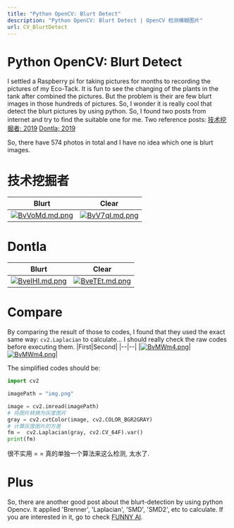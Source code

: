 ```yaml
---
title: "Python OpenCV: Blurt Detect"
description: "Python OpenCV: Blurt Detect | OpenCV 检测模糊图片"
url: CV_BlurtDetect
---
```


# Python OpenCV: Blurt Detect

I settled a Raspberry pi for taking pictures for months to recording the pictures of my Eco-Tack. It is fun to see the changing of the plants in the tank after combined the pictures. But the problem is their are few blurt images in those hundreds of pictures. So, I wonder it is really cool that detect the blurt pictures by using python. So, I found two posts from internet and try to find the suitable one for me.
Two reference posts:
[技术挖掘者; 2019](https://blog.csdn.net/WZZ18191171661/article/details/96602043)
[Dontla; 2019](https://blog.csdn.net/dontla/article/details/102723962)

So, there have 574 photos in total and I have no idea which one is blurt images.

# 技术挖掘者

|Blurt|Clear|
|--|--|
|[![BvVoMd.md.png](https://s3.ax1x.com/2020/11/11/BvVoMd.md.png)](https://imgchr.com/i/BvVoMd)|[![BvV7qI.md.png](https://s3.ax1x.com/2020/11/11/BvV7qI.md.png)](https://imgchr.com/i/BvV7qI)|

# Dontla

|Blurt|Clear|
|--|--|
|[![BveIHI.md.png](https://s3.ax1x.com/2020/11/11/BveIHI.md.png)](https://imgchr.com/i/BveIHI)|[![BveTEt.md.png](https://s3.ax1x.com/2020/11/11/BveTEt.md.png)](https://imgchr.com/i/BveTEt)|

# Compare

By comparing the result of those to codes, I found that they used the exact same way: `cv2.Laplacian` to calculate...
I should really check the raw codes before executing them.
|First|Second|
|--|--|
|[![BvMWm4.png](https://s3.ax1x.com/2020/11/11/BvMWm4.png)](https://imgchr.com/i/BvMWm4)|[![BvMWm4.png](https://s3.ax1x.com/2020/11/11/BvMWm4.png)](https://imgchr.com/i/BvMWm4)|

The simplified codes should be:
```python
import cv2

imagePath = "img.png"

image = cv2.imread(imagePath)
# 将图片转换为灰度图片
gray = cv2.cvtColor(image, cv2.COLOR_BGR2GRAY)
# 计算灰度图片的方差
fm =  cv2.Laplacian(gray, cv2.CV_64F).var()
print(fm)
```

很不实用 =  = 真的单独一个算法来这么检测, 太水了.
# Plus
So, there are another good post about the blurt-detection by using python Opencv.
It applied 'Brenner', 'Laplacian', 'SMD', 'SMD2', etc to calculate. If you are interested in it, go to check [FUNNY AI](https://zhuanlan.zhihu.com/p/97024018).
